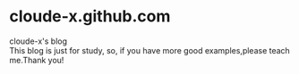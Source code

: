 # cloude-x.github.com
cloude-x's blog<br/>
This blog is just for study, so, if you have more good examples,please teach me.Thank you!

